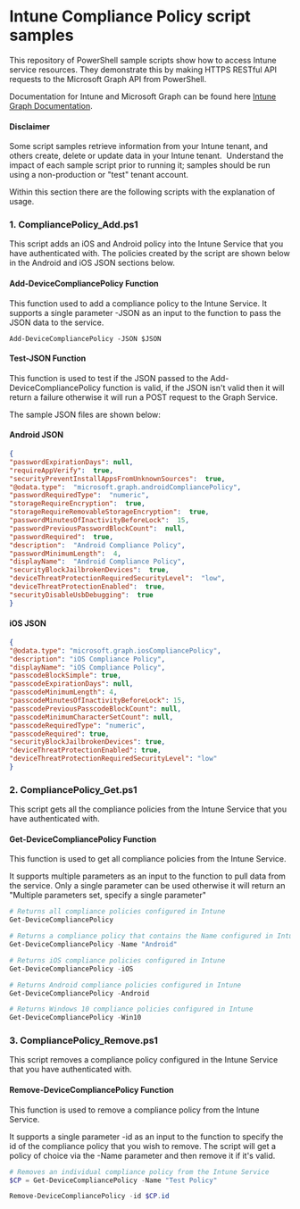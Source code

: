 # Intune Compliance Policy script samples

This repository of PowerShell sample scripts show how to access Intune service resources.  They demonstrate this by making HTTPS RESTful API requests to the Microsoft Graph API from PowerShell.

Documentation for Intune and Microsoft Graph can be found here [Intune Graph Documentation](https://developer.microsoft.com/en-us/graph/docs/api-reference/beta/resources/intune_graph_overview).

#### Disclaimer
Some script samples retrieve information from your Intune tenant, and others create, delete or update data in your Intune tenant.  Understand the impact of each sample script prior to running it; samples should be run using a non-production or "test" tenant account. 

Within this section there are the following scripts with the explanation of usage.

### 1. CompliancePolicy_Add.ps1
This script adds an iOS and Android policy into the Intune Service that you have authenticated with. The policies created by the script are shown below in the Android and iOS JSON sections below.

#### Add-DeviceCompliancePolicy Function
This function used to add a compliance policy to the Intune Service. It supports a single parameter -JSON as an input to the function to pass the JSON data to the service.

```
Add-DeviceCompliancePolicy -JSON $JSON
```

#### Test-JSON Function
This function is used to test if the JSON passed to the Add-DeviceCompliancePolicy function is valid, if the JSON isn't valid then it will return a failure otherwise it will run a POST request to the Graph Service.

The sample JSON files are shown below:

#### Android JSON

```JSON
{
"passwordExpirationDays": null,
"requireAppVerify":  true,
"securityPreventInstallAppsFromUnknownSources":  true,
"@odata.type":  "microsoft.graph.androidCompliancePolicy",
"passwordRequiredType":  "numeric",
"storageRequireEncryption":  true,
"storageRequireRemovableStorageEncryption":  true,
"passwordMinutesOfInactivityBeforeLock":  15,
"passwordPreviousPasswordBlockCount":  null,
"passwordRequired":  true,
"description":  "Android Compliance Policy",
"passwordMinimumLength":  4,
"displayName":  "Android Compliance Policy",
"securityBlockJailbrokenDevices":  true,
"deviceThreatProtectionRequiredSecurityLevel":  "low",
"deviceThreatProtectionEnabled":  true,
"securityDisableUsbDebugging":  true
}
```

#### iOS JSON

```JSON
{
"@odata.type": "microsoft.graph.iosCompliancePolicy",
"description": "iOS Compliance Policy",
"displayName": "iOS Compliance Policy",
"passcodeBlockSimple": true,
"passcodeExpirationDays": null,
"passcodeMinimumLength": 4,
"passcodeMinutesOfInactivityBeforeLock": 15,
"passcodePreviousPasscodeBlockCount": null,
"passcodeMinimumCharacterSetCount": null,
"passcodeRequiredType": "numeric",
"passcodeRequired": true,
"securityBlockJailbrokenDevices": true,
"deviceThreatProtectionEnabled": true,
"deviceThreatProtectionRequiredSecurityLevel": "low"
}
```

### 2. CompliancePolicy_Get.ps1
This script gets all the compliance policies from the Intune Service that you have authenticated with.

#### Get-DeviceCompliancePolicy Function
This function is used to get all compliance policies from the Intune Service.

It supports multiple parameters as an input to the function to pull data from the service. Only a single parameter can be used otherwise it will return an "Multiple parameters set, specify a single parameter"

```PowerShell
# Returns all compliance policies configured in Intune
Get-DeviceCompliancePolicy

# Returns a compliance policy that contains the Name configured in Intune
Get-DeviceCompliancePolicy -Name "Android"

# Returns iOS compliance policies configured in Intune
Get-DeviceCompliancePolicy -iOS

# Returns Android compliance policies configured in Intune
Get-DeviceCompliancePolicy -Android

# Returns Windows 10 compliance policies configured in Intune
Get-DeviceCompliancePolicy -Win10

```

### 3. CompliancePolicy_Remove.ps1
This script removes a compliance policy configured in the Intune Service that you have authenticated with.

#### Remove-DeviceCompliancePolicy Function
This function is used to remove a compliance policy from the Intune Service.

It supports a single parameter -id as an input to the function to specify the id of the compliance policy that you wish to remove. The script will get a policy of choice via the -Name parameter and then remove it if it's valid.

```PowerShell
# Removes an individual compliance policy from the Intune Service
$CP = Get-DeviceCompliancePolicy -Name "Test Policy"

Remove-DeviceCompliancePolicy -id $CP.id
```
